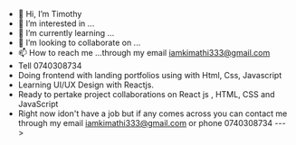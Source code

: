 - 👋 Hi, I’m Timothy
- 👀 I’m interested in ...
- 🌱 I’m currently learning ...
- 💞️ I’m looking to collaborate on ...
- 📫 How to reach me ...through my email iamkimathi333@gmail.com
- Tell 0740308734
- Doing frontend with landing portfolios using with Html, Css, Javascript
- Learning UI/UX Design with Reactjs.
- Ready to pertake project collaborations on React js , HTML, CSS and JavaScript
- Right now idon't have a job but if any comes across you can contact me through my email iamkimathi333@gmail.com or phone 0740308734
--->
